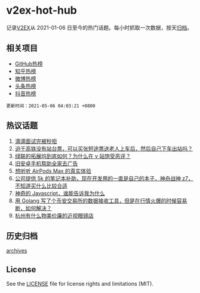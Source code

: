 # v2ex-hot-hub

 记录[V2EX](https://www.v2ex.com/)从 2021-01-06 日至今的热门话题。每小时抓取一次数据，按天[归档](archives)。
 
 ## 相关项目

- [GitHub热榜](https://github.com/snaildev/github-hot-hub)
- [知乎热榜](https://github.com/snaildev/zhihu-hot-hub)
- [微博热榜](https://github.com/snaildev/weibo-hot-hub)
- [头条热榜](https://github.com/snaildev/toutiao-hot-hub)
- [抖音热榜](https://github.com/snaildev/douyin-hot-hub)


 `更新时间：2021-05-06 04:03:21 +0800`

## 热议话题

1. [滴滴面试完被秒拒](https://www.v2ex.com/t/774958)
1. [迫于高铁没有站台票，可以买张短途票送老人上车后，然后自己下车出站吗？](https://www.v2ex.com/t/774949)
1. [绿联的拓展坞到底如何？为什么在 v 站饱受恶评？](https://www.v2ex.com/t/774996)
1. [旧安卓手机帮助全家去广告](https://www.v2ex.com/t/774960)
1. [想听听 AirPods Max 的真实体验](https://www.v2ex.com/t/774955)
1. [公司提供 5k 的笔记本补助，现在开发用的一直是自己的本子，神舟战神 z7，不知道买什么比较合适](https://www.v2ex.com/t/774961)
1. [神奇的 Javascript，谁能告诉我为什么](https://www.v2ex.com/t/774968)
1. [用 Golang 写了个币安交易所的数据接收工具，但是在行情火爆的时候容易断，如何解决？](https://www.v2ex.com/t/774933)
1. [杭州有什么物美价廉的近视眼镜店](https://www.v2ex.com/t/774935)

## 历史归档

[archives](archives)

## License

See the [LICENSE](LICENSE) file for license rights and limitations (MIT).
